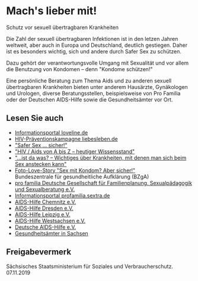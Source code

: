 # Mach's lieber mit!

Schutz vor sexuell übertragbaren Krankheiten

Die Zahl der sexuell übertragbaren Infektionen ist in den letzen Jahren weltweit, aber auch in Europa und Deutschland, deutlich gestiegen. Daher ist es besonders wichtig, sich und andere durch Safer Sex zu schützen.

Dazu gehört der verantwortungsvolle Umgang mit Sexualität und vor allem die Benutzung von Kondomen – denn "Kondome schützen!"

Eine persönliche Beratung zum Thema Aids und zu anderen sexuell übertragbaren Krankheiten bieten unter anderem Hausärzte, Gynäkologen und Urologen, diverse Beratungsstellen, beispielsweise von Pro Familia oder der Deutschen AIDS-Hilfe sowie die Gesundheitsämter vor Ort.

## Lesen Sie auch

* [Informationsportal loveline.de](https://www.loveline.de/startseite.html "BZgA: Portal zum Thema Liebe (Loveline)")
* [HIV-Präventionskampagne liebesleben.de](http://www.liebesleben.de/ "BZgA: Kampagne \"Liebes Leben\"")
* ["Safer Sex … sicher!"](https://www.bzga.de/infomaterialien/aidsaufklaerung/safer-sex-sicher/)
* ["HIV / Aids von A bis Z – heutiger Wissensstand"](https://www.aidshilfe.de/sites/default/files/documents/Heutiger%20%20Wissensstand.pdf)
* ["…ist da was? – Wichtiges über Krankheiten, mit denen man sich beim Sex anstecken kann"](http://www.bzga.de/pdf.php?id=7a8fc4934d2b685adf5356296d6e2982)
* [Foto-Love-Story "Sex mit Kondom? Aber sicher!"](https://www.bzga.de/infomaterialien/hiv-sti-praevention/fotostory-sex-mit-kondom-aber-sicher/)  
  Bundeszentrale für gesundheitliche Aufklärung (BZgA)
* [pro familia Deutsche Gesellschaft für Familienplanung, Sexualpädagogik und Sexualberatung e.V.](https://www.profamilia.de// "Website von Pro Familia")
* [Informationsportal profamilia.sextra.de](https://profamilia.sextra.de)
* [AIDS-Hilfe Chemnitz e.V.](http://www.chemnitz.aidshilfe.de/ "chemnitz.aidshilfe.de")
* [AIDS-Hilfe Dresden e.V.](http://www.dresden.aidshilfe.de/ "dresden.aidshilfe.de")
* [AIDS-Hilfe Leipzig e.V.](http://www.leipzig.aidshilfe.de/ "leipzig.aidshilfe.de")
* [AIDS-Hilfe Westsachsen e.V.](http://www.aidshilfe-zwickau.de/ "aidshilfe-zwickau.de")
* [Deutsche AIDS-Hilfe e.V.](http://www.aidshilfe.de/ "Deutsche Aids-Hilfe")
* [Gesundheitsämter in Sachsen](http://www.gesunde.sachsen.de/6849.html "SMS: Gesundheitsämter in Sachsen (gesunde.sachsen.de)")

## Freigabevermerk

Sächsisches Staatsministerium für Soziales und Verbraucherschutz. 07.11.2019
